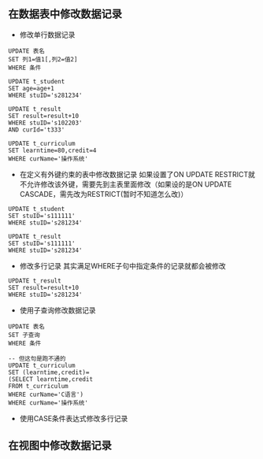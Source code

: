 ## 在数据表中修改数据记录
- 修改单行数据记录
```
UPDATE 表名
SET 列1=值1[,列2=值2]
WHERE 条件

UPDATE t_student
SET age=age+1
WHERE stuID='s281234'

UPDATE t_result
SET result=result+10
WHERE stuID='s102203'
AND curId='t333'

UPDATE t_curriculum
SET learntime=80,credit=4
WHERE curName='操作系统'
```
- 在定义有外键约束的表中修改数据记录
如果设置了ON UPDATE RESTRICT就不允许修改该外键，需要先到主表里面修改（如果设的是ON UPDATE CASCADE，需先改为RESTRICT(暂时不知道怎么改)）
```
UPDATE t_student
SET stuID='s111111'
WHERE stuID='s281234'

UPDATE t_result
SET stuID='s111111'
WHERE stuID='s281234'
```

- 修改多行记录
其实满足WHERE子句中指定条件的记录就都会被修改
```
UPDATE t_result
SET result=result+10
WHERE stuID='s281234'
```

- 使用子查询修改数据记录
```
UPDATE 表名
SET 子查询
WHERE 条件

-- 但这句是跑不通的
UPDATE t_curriculum
SET (learntime,credit)=
(SELECT learntime,credit
FROM t_curriculum
WHERE curName='C语言')
WHERE curName='操作系统'
```
- 使用CASE条件表达式修改多行记录
## 在视图中修改数据记录